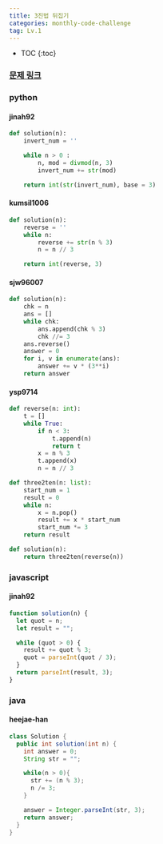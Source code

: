 ```yaml
---
title: 3진법 뒤집기
categories: monthly-code-challenge
tag: Lv.1
---
```


- TOC
  {:toc}

### [문제 링크](https://programmers.co.kr/learn/courses/30/lessons/68935)

### python

#### jinah92

```python
def solution(n):
    invert_num = ''

    while n > 0 :
        n, mod = divmod(n, 3)
        invert_num += str(mod)

    return int(str(invert_num), base = 3)
```

#### kumsil1006

```python
def solution(n):
    reverse = ''
    while n:
        reverse += str(n % 3)
        n = n // 3

    return int(reverse, 3)
```

#### sjw96007

```python
def solution(n):
    chk = n
    ans = []
    while chk:
        ans.append(chk % 3)
        chk //= 3
    ans.reverse()
    answer = 0
    for i, v in enumerate(ans):
        answer += v * (3**i)
    return answer
```

#### ysp9714

```python
def reverse(n: int):
    t = []
    while True:
        if n < 3:
            t.append(n)
            return t
        x = n % 3
        t.append(x)
        n = n // 3

def three2ten(n: list):
    start_num = 1
    result = 0
    while n:
        x = n.pop()
        result += x * start_num
        start_num *= 3
    return result

def solution(n):
    return three2ten(reverse(n))
```

### javascript

#### jinah92

```javascript
function solution(n) {
  let quot = n;
  let result = "";

  while (quot > 0) {
    result += quot % 3;
    quot = parseInt(quot / 3);
  }
  return parseInt(result, 3);
}
```

### java

#### heejae-han

```java
class Solution {
  public int solution(int n) {
    int answer = 0;
    String str = "";

    while(n > 0){
      str += (n % 3);
      n /= 3;
    }

    answer = Integer.parseInt(str, 3);
    return answer;
  }
}
```
